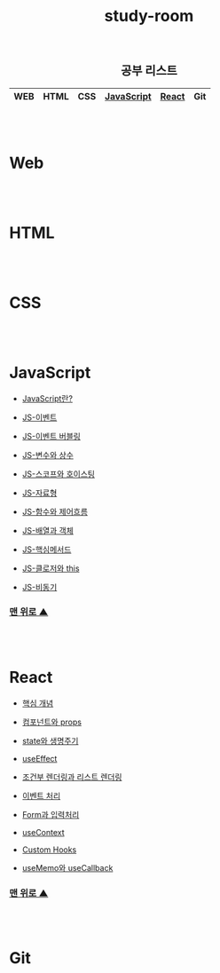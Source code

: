 <div align=center>
  <br>
<h1 id="top">study-room</h1>
  <br>

## 공부 리스트

| **WEB** | **HTML** | **CSS** | [**JavaScript**](#javascript) | [**React**](#react) | **Git** |
| ------- | -------- | ------- | ----------------------------- | ------------------- | ------- |

</div>

<br />
<br />

# Web

<br />
<br />

# HTML

<br />
<br />

# CSS

<br />
<br />

# JavaScript

- [JavaScript란?](./JavaScript/JavaScript란.md)

- [JS-이벤트](./JavaScript/JS-이벤트.md)

- [JS-이벤트 버블링](./JavaScript/JS-이벤트-버블링.md)

- [JS-변수와 상수](./JavaScript/JS-변수와상수.md)

- [JS-스코프와 호이스팅](./JavaScript/JS-스코프-호이스팅.md)

- [JS-자료형](./JavaScript/JS-자료형.md)

- [JS-함수와 제어흐름](./JavaScript/JS-함수와제어흐름.md)

- [JS-배열과 객체](./JavaScript/JS-배열과객체.md)

- [JS-핵심메서드](./JavaScript/JS-핵심메서드.md)

- [JS-클로저와 this](./JavaScript/JS-클로저-this.md)

- [JS-비동기](./JavaScript/JS-비동기.md)

### [맨 위로 ▲](#top)

<br />
<br />

# React

- [핵심 개념](./React/핵심개념.md)

- [컴포넌트와 props](./React/컴포넌트와prop.md)

- [state와 생명주기](./React/state와_생명주기.md)

- [useEffect](./React/useEffect.md)

- [조건부 렌더링과 리스트 렌더링](./React/조건부%20렌더링과%20리스트%20렌더링.md)

- [이벤트 처리](./React/이벤트%20처리.md)

- [Form과 입력처리](./React/Form과%20입력처리.md)

- [useContext](./React/useContext.md)

- [Custom Hooks](./React/Custom%20Hooks.md)

- [useMemo와 useCallback](./React/useMemo와%20usecallback.md)

### [맨 위로 ▲](#top)

<br />
<br />

# Git
